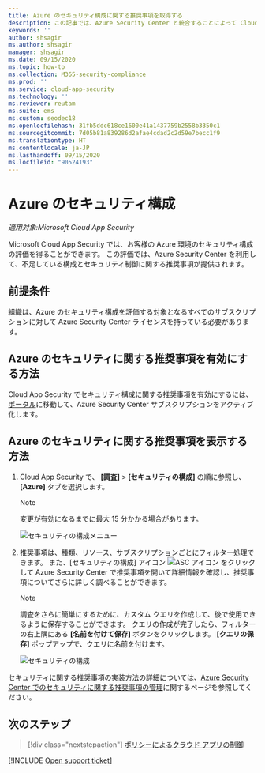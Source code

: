 ```yaml
---
title: Azure のセキュリティ構成に関する推奨事項を取得する
description: この記事では、Azure Security Center と統合することによって Cloud App Security のセキュリティ構成に関する推奨事項を取得する方法について説明します。
keywords: ''
author: shsagir
ms.author: shsagir
manager: shsagir
ms.date: 09/15/2020
ms.topic: how-to
ms.collection: M365-security-compliance
ms.prod: ''
ms.service: cloud-app-security
ms.technology: ''
ms.reviewer: reutam
ms.suite: ems
ms.custom: seodec18
ms.openlocfilehash: 31fb5ddc618ce1600e41a1437759b2558b3350c1
ms.sourcegitcommit: 7d05b81a839286d2afae4cdad2c2d59e7becc1f9
ms.translationtype: HT
ms.contentlocale: ja-JP
ms.lasthandoff: 09/15/2020
ms.locfileid: "90524193"
---
```

# <a name="security-configuration-for-azure"></a>Azure のセキュリティ構成

*適用対象:Microsoft Cloud App Security*

Microsoft Cloud App Security では、お客様の Azure 環境のセキュリティ構成の評価を得ることができます。 この評価では、Azure Security Center を利用して、不足している構成とセキュリティ制御に関する推奨事項が提供されます。

## <a name="prerequisites"></a>前提条件

組織は、Azure のセキュリティ構成を評価する対象となるすべてのサブスクリプションに対して Azure Security Center ライセンスを持っている必要があります。

## <a name="how-to-enable-azure-security-recommendations"></a>Azure のセキュリティに関する推奨事項を有効にする方法

Cloud App Security でセキュリティ構成に関する推奨事項を有効にするには、<a href="https://ms.portal.azure.com/#blade/Microsoft_Azure_Security/SecurityMenuBlade/0" target="_blank">ポータル</a>に移動して、Azure Security Center サブスクリプションをアクティブ化します。

## <a name="how-to-view-azure-security-recommendations"></a>Azure のセキュリティに関する推奨事項を表示する方法

1. Cloud App Security で、 **[調査]**  >  **[セキュリティの構成]** の順に参照し、 **[Azure]** タブを選択します。

    > [!NOTE]
    > 変更が有効になるまでに最大 15 分かかる場合があります。

    ![セキュリティの構成メニュー](media/security-configuration-menu.png)

1. 推奨事項は、種類、リソース、サブスクリプションごとにフィルター処理できます。 また、[セキュリティの構成] アイコン ![ASC アイコン](media/asc-icon.png) をクリックして Azure Security Center で推奨事項を開いて詳細情報を確認し、推奨事項についてさらに詳しく調べることができます。

    > [!NOTE]
    > 調査をさらに簡単にするために、カスタム クエリを作成して、後で使用できるように保存することができます。 クエリの作成が完了したら、フィルターの右上隅にある **[名前を付けて保存]** ボタンをクリックします。  **[クエリの保存]** ポップアップで、クエリに名前を付けます。

    ![セキュリティの構成](media/security-configuration-azure.png)

セキュリティに関する推奨事項の実装方法の詳細については、[Azure Security Center でのセキュリティに関する推奨事項の管理](/azure/security-center/security-center-recommendations)に関するページを参照してください。

## <a name="next-steps"></a>次のステップ

> [!div class="nextstepaction"]
> [ポリシーによるクラウド アプリの制御](control-cloud-apps-with-policies.md)

[!INCLUDE [Open support ticket](includes/support.md)]